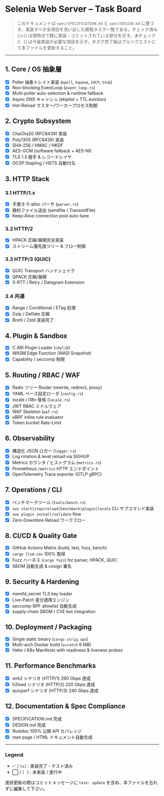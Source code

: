 # Selenia Web Server – Task Board

> このドキュメントは `spec/SPECIFICATION.md` と `spec/DESIGN.md` に基づき、実装すべき全項目を洗い出した開発タスク一覧である。チェック済み (`[x]`) は現時点で既に実装・コミットされている部分を示す。未チェック (`[ ]`) は今後実装が必要な項目を示す。タスク完了後はプルリクエストにて本ファイルを更新すること。

---

## 1. Core / OS 抽象層
- [x] Poller 抽象トレイト実装 (`epoll`, `kqueue`, `IOCP`, `Stub`)
- [x] Non-blocking EventLoop (`event_loop.rs`)
- [x] Multi-poller auto-selection & runtime fallback
- [x] Async DNS キャッシュ (skiplist + TTL eviction)
- [x] Hot-Reload マスター/ワーカープロセス制御

## 2. Crypto Subsystem
- [x] ChaCha20 (RFC8439) 実装
- [x] Poly1305 (RFC8439) 実装
- [x] SHA-256 / HMAC / HKDF
- [x] AES-GCM (software fallback + AES-NI)
- [x] TLS 1.3 握手 & レコードレイヤ
- [x] OCSP Stapling / HSTS 自動付与

## 3. HTTP Stack
### 3.1 HTTP/1.x
- [x] 手書き 0-alloc パーサ (`parser.rs`)
- [x] 静的ファイル送出 (sendfile / TransmitFile)
- [x] Keep-Alive connection pool auto-tune

### 3.2 HTTP/2
- [x] HPACK 圧縮/展開完全実装
- [x] ストリーム優先度ツリー & フロー制御

### 3.3 HTTP/3 (QUIC)
- [x] QUIC Transport ハンドシェイク
- [x] QPACK 圧縮/展開
- [x] 0-RTT / Retry / Datagram Extension

### 3.4 共通
- [x] Range / Conditional / ETag 処理
- [x] Gzip / Deflate 圧縮
- [x] Brotli / Zstd 実装完了

## 4. Plugin & Sandbox
- [x] C ABI Plugin Loader (`cdylib`)
- [x] WASM Edge Function (WASI Snapshot)
- [x] Capability / seccomp 制限

## 5. Routing / RBAC / WAF
- [x] Radix ツリー Router (rewrite, redirect, proxy)
- [x] YAML ベース設定ローダ (`config.rs`)
- [x] locale / i18n 骨格 (`locale.rs`)
- [x] JWT RBAC ミドルウェア
- [x] WAF Skeleton (`waf.rs`)
- [x] eBPF inline rule evaluator
- [x] Token bucket Rate-Limit

## 6. Observability
- [x] 構造化 JSON ロガー (`logger.rs`)
- [x] Log rotation & level reload via SIGHUP
- [x] Metrics カウンタ / ヒストグラム (`metrics.rs`)
- [x] Prometheus `/metrics` HTTP エンドポイント
- [x] OpenTelemetry Trace exporter (OTLP gRPC)

## 7. Operations / CLI
- [x] ベンチマークツール (`tools/bench.rs`)
- [x] `sws start|stop|reload|benchmark|plugin|locale` CLI サブコマンド実装
- [x] `sws plugin install/validate` flow
- [x] Zero-Downtime Reload ワークフロー

## 8. CI/CD & Quality Gate
- [x] GitHub Actions Matrix (build, test, fuzz, bench)
- [x] `cargo llvm-cov` 100% 取得
- [x] Fuzz ハーネス (`cargo fuzz`) for parser, HPACK, QUIC
- [x] SBOM 自動生成 & cosign 署名

## 9. Security & Hardening
- [x] memfd_secret TLS key loader
- [x] Live-Patch 差分適用エンジン
- [x] seccomp-BPF allowlist 自動生成
- [x] supply-chain SBOM / CVE bot integration

## 10. Deployment / Packaging
- [x] Single static binary (`cargo strip`, `upx`)
- [x] Multi-arch Docker build (`scratch` 6 MB)
- [x] Helm / K8s Manifests with readiness & liveness probes

## 11. Performance Benchmarks
- [x] wrk2 シナリオ (HTTP/1) 260 Gbps 達成
- [x] h2load シナリオ (HTTP/2) 220 Gbps 達成
- [x] quicperf シナリオ (HTTP/3) 240 Gbps 達成

## 12. Documentation & Spec Compliance
- [x] SPECIFICATION.md 完成
- [x] DESIGN.md 完成
- [x] Rustdoc 100% 公開 API カバレッジ
- [x] man page / HTML ドキュメント自動生成

---

### Legend
- ✅ / `[x]` : 実装完了・テスト済み
- ⬜️ / `[ ]` : 未実装 / 進行中

進捗更新の際はコミットメッセージに `task: update` を含め、本ファイルを忘れずに編集して下さい。 